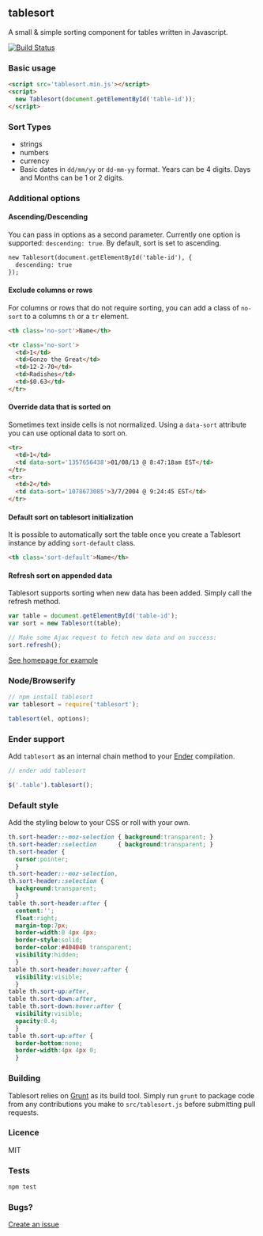 tablesort
---

A small & simple sorting component for tables written in Javascript.

[![Build Status](https://travis-ci.org/tristen/tablesort.png?Zeqckz55oF1LjKHEqHT7)](https://travis-ci.org/tristen/tablesort)

### Basic usage

``` html
<script src='tablesort.min.js'></script>
<script>
  new Tablesort(document.getElementById('table-id'));
</script>
```
### Sort Types

* strings
* numbers
* currency
* Basic dates in `dd/mm/yy` or `dd-mm-yy` format. Years can be 4 digits. Days and Months can be 1 or 2 digits.

### Additional options

#### Ascending/Descending
You can pass in options as a second parameter. Currently one option is supported: `descending: true`. By default, sort is set to ascending.

``` html
new Tablesort(document.getElementById('table-id'), {
  descending: true
});
```

#### Exclude columns or rows
For columns or rows that do not require sorting, you can add a class of `no-sort` to a columns `th` or a `tr` element.
``` html
<th class='no-sort'>Name</th>

<tr class='no-sort'>
  <td>1</td>
  <td>Gonzo the Great</td>
  <td>12-2-70</td>
  <td>Radishes</td>
  <td>$0.63</td>
</tr>
```

#### Override data that is sorted on
Sometimes text inside cells is not normalized. Using a `data-sort` attribute you can use optional data to sort on.

``` html
<tr>
  <td>1</td>
  <td data-sort='1357656438'>01/08/13 @ 8:47:18am EST</td>
</tr>
<tr>
  <td>2</td>
  <td data-sort='1078673085'>3/7/2004 @ 9:24:45 EST</td>
</tr>
```

#### Default sort on tablesort initialization
It is possible to automatically sort the table once you create a Tablesort instance by adding `sort-default` class.

``` html
<th class='sort-default'>Name</th>
```

#### Refresh sort on appended data
Tablesort supports sorting when new data has been added. Simply call the refresh method.

``` js
var table = document.getElementById('table-id');
var sort = new Tablesort(table);

// Make some Ajax request to fetch new data and on success:
sort.refresh();
```

[See homepage for example](http://tristen.ca/tablesort/demo/#refresh)

### Node/Browserify

``` js
// npm install tablesort
var tablesort = require('tablesort');

tablesort(el, options);
```

### Ender support
Add `tablesort` as an internal chain method to your [Ender](https://github.com/ender-js/Ender/) compilation.

``` js
// ender add tablesort

$('.table').tablesort();
```

### Default style
Add the styling below to your CSS or roll with your own.

``` css
th.sort-header::-moz-selection { background:transparent; }
th.sort-header::selection      { background:transparent; } 
th.sort-header {
  cursor:pointer;
  }
th.sort-header::-moz-selection,
th.sort-header::selection {
  background:transparent;
  }
table th.sort-header:after {
  content:'';
  float:right;
  margin-top:7px;
  border-width:0 4px 4px;
  border-style:solid;
  border-color:#404040 transparent;
  visibility:hidden;
  }
table th.sort-header:hover:after {
  visibility:visible;
  }
table th.sort-up:after,
table th.sort-down:after,
table th.sort-down:hover:after {
  visibility:visible;
  opacity:0.4;
  }
table th.sort-up:after {
  border-bottom:none;
  border-width:4px 4px 0;
  }
```

### Building

Tablesort relies on [Grunt](http://gruntjs.com) as its build tool. Simply run `grunt` to package code
from any contributions you make to `src/tablesort.js` before submitting pull requests.

### Licence

MIT

### Tests

```sh
npm test
```

### Bugs?

[Create an issue](https://github.com/tristen/tablesort/issues)
